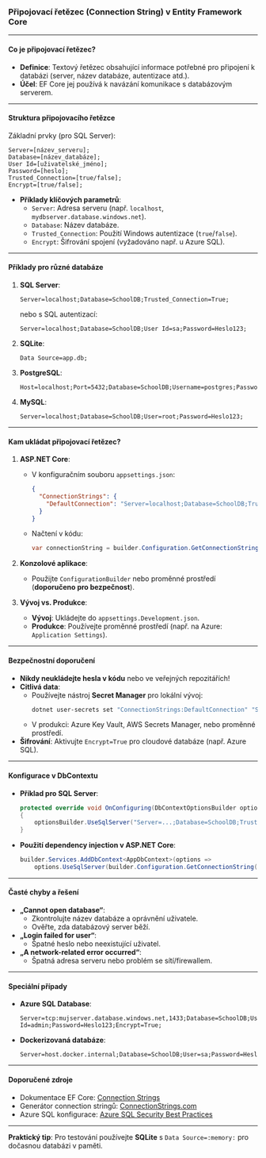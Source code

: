 
### Připojovací řetězec (Connection String) v Entity Framework Core

---

#### **Co je připojovací řetězec?**  

- **Definice**: Textový řetězec obsahující informace potřebné pro připojení k databázi (server, název databáze, autentizace atd.).  
- **Účel**: EF Core jej používá k navázání komunikace s databázovým serverem.  

---

#### **Struktura připojovacího řetězce** 

Základní prvky (pro SQL Server):  
```text
Server=[název_serveru];  
Database=[název_databáze];  
User Id=[uživatelské_jméno];  
Password=[heslo];  
Trusted_Connection=[true/false];  
Encrypt=[true/false];  
```  
- **Příklady klíčových parametrů**:  
  - `Server`: Adresa serveru (např. `localhost`, `mydbserver.database.windows.net`).  
  - `Database`: Název databáze.  
  - `Trusted_Connection`: Použití Windows autentizace (`true`/`false`).  
  - `Encrypt`: Šifrování spojení (vyžadováno např. u Azure SQL).  

---

#### **Příklady pro různé databáze**  

1. **SQL Server**:  
   ```text
   Server=localhost;Database=SchoolDB;Trusted_Connection=True;  
   ```  
   nebo s SQL autentizací:  
   ```text
   Server=localhost;Database=SchoolDB;User Id=sa;Password=Heslo123;  
   ```  

2. **SQLite**:  
   ```text
   Data Source=app.db;  
   ```  

3. **PostgreSQL**:  
   ```text
   Host=localhost;Port=5432;Database=SchoolDB;Username=postgres;Password=Heslo123;  
   ```  

4. **MySQL**:  
   ```text
   Server=localhost;Database=SchoolDB;User=root;Password=Heslo123;  
   ```  

---

#### **Kam ukládat připojovací řetězec?**  

1. **ASP.NET Core**:  
   - V konfiguračním souboru `appsettings.json`:  
     ```json
     {
       "ConnectionStrings": {
         "DefaultConnection": "Server=localhost;Database=SchoolDB;Trusted_Connection=True;"
       }
     }
     ```  
   - Načtení v kódu:  
     ```csharp
     var connectionString = builder.Configuration.GetConnectionString("DefaultConnection");  
     ```  

2. **Konzolové aplikace**:  
   - Použijte `ConfigurationBuilder` nebo proměnné prostředí (**doporučeno pro bezpečnost**).  

3. **Vývoj vs. Produkce**:  
   - **Vývoj**: Ukládejte do `appsettings.Development.json`.  
   - **Produkce**: Používejte proměnné prostředí (např. na Azure: `Application Settings`).  

---

#### **Bezpečnostní doporučení**  

- **Nikdy neukládejte hesla v kódu** nebo ve veřejných repozitářích!  
- **Citlivá data**:  
  - Používejte nástroj **Secret Manager** pro lokální vývoj:  
    ```bash
    dotnet user-secrets set "ConnectionStrings:DefaultConnection" "Server=..."
    ```  
  - V produkci: Azure Key Vault, AWS Secrets Manager, nebo proměnné prostředí.  
- **Šifrování**: Aktivujte `Encrypt=True` pro cloudové databáze (např. Azure SQL).  

---

#### **Konfigurace v DbContextu**  

- **Příklad pro SQL Server**:  
  ```csharp
  protected override void OnConfiguring(DbContextOptionsBuilder optionsBuilder)
  {
      optionsBuilder.UseSqlServer("Server=...;Database=SchoolDB;Trusted_Connection=True;");
  }
  ```  
- **Použití dependency injection v ASP.NET Core**:  
  ```csharp
  builder.Services.AddDbContext<AppDbContext>(options =>
      options.UseSqlServer(builder.Configuration.GetConnectionString("DefaultConnection")));
  ```  

---

#### **Časté chyby a řešení**  

- **„Cannot open database“**:  
  - Zkontrolujte název databáze a oprávnění uživatele.  
  - Ověřte, zda databázový server běží.  
- **„Login failed for user“**:  
  - Špatné heslo nebo neexistující uživatel.  
- **„A network-related error occurred“**:  
  - Špatná adresa serveru nebo problém se sítí/firewallem.  

---

#### **Speciální případy**  

- **Azure SQL Database**:  
  ```text
  Server=tcp:mujserver.database.windows.net,1433;Database=SchoolDB;User Id=admin;Password=Heslo123;Encrypt=True;  
  ```  
- **Dockerizovaná databáze**:  
  ```text
  Server=host.docker.internal;Database=SchoolDB;User=sa;Password=Heslo123;  
  ```  

---

#### **Doporučené zdroje**  

- Dokumentace EF Core: [Connection Strings](https://learn.microsoft.com/en-us/ef/core/miscellaneous/connection-strings)  
- Generátor connection stringů: [ConnectionStrings.com](https://www.connectionstrings.com/)  
- Azure SQL konfigurace: [Azure SQL Security Best Practices](https://learn.microsoft.com/en-us/azure/azure-sql/database/secure-database-tutorial)  

---

**Praktický tip**: Pro testování používejte **SQLite** s `Data Source=:memory:` pro dočasnou databázi v paměti.
